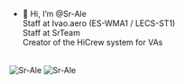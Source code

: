 - 👋 Hi, I’m @Sr-Ale</br>
Staff at Ivao.aero (ES-WMA1 / LECS-ST1)
</br>Staff at SrTeam
</br>Creator of the HiCrew system for VAs
</br>
<img align="center" src="https://github-readme-stats.vercel.app/api?username=Sr-Ale&hide=contribs,prs&show_icons=true&layout=compact&theme=dark" alt="Sr-Ale" />
<img align="center" src="https://github-readme-stats.vercel.app/api/top-langs/?username=Sr-Ale&layout=compact&theme=dark&hide_border=true" alt="Sr-Ale"/>

    

